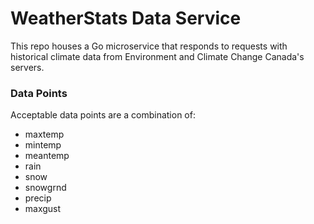 # WeatherStats Data Service

This repo houses a Go microservice that responds to requests with historical climate data from Environment and Climate 
Change Canada's servers.

### Data Points
Acceptable data points are a combination of:

- maxtemp
- mintemp
- meantemp
- rain
- snow
- snowgrnd
- precip
- maxgust